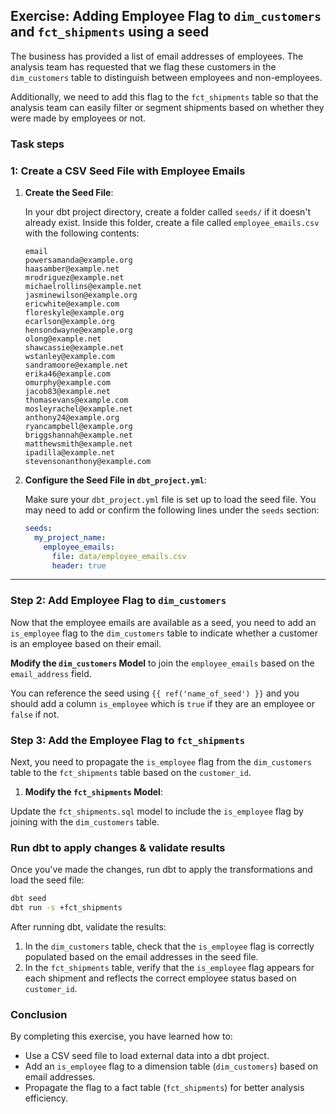 ## Exercise: Adding Employee Flag to `dim_customers` and `fct_shipments` using a seed

The business has provided a list of email addresses of employees. 
The analysis team has requested that we flag these customers in the `dim_customers` table to distinguish between employees and non-employees. 

Additionally, we need to add this flag to the `fct_shipments` table so that the analysis team can 
easily filter or segment shipments based on whether they were made by employees or not.

### Task steps

### 1: Create a CSV Seed File with Employee Emails

1. **Create the Seed File**:

   In your dbt project directory, create a folder called `seeds/` if it doesn't already exist. Inside this folder, create a file called `employee_emails.csv` with the following contents:

   ```csv
   email
   powersamanda@example.org
   haasamber@example.net
   mrodriguez@example.net
   michaelrollins@example.net
   jasminewilson@example.org
   ericwhite@example.com
   floreskyle@example.org
   ecarlson@example.org
   hensondwayne@example.org
   olong@example.net
   shawcassie@example.net
   wstanley@example.com
   sandramoore@example.net
   erika46@example.com
   omurphy@example.com
   jacob83@example.net
   thomasevans@example.com
   mosleyrachel@example.net
   anthony24@example.org
   ryancampbell@example.org
   briggshannah@example.net
   matthewsmith@example.net
   ipadilla@example.net
   stevensonanthony@example.com
   ```

2. **Configure the Seed File in `dbt_project.yml`**:

   Make sure your `dbt_project.yml` file is set up to load the seed file. You may need to add or confirm the following lines under the `seeds` section:

   ```yaml
   seeds:
     my_project_name:
       employee_emails:
         file: data/employee_emails.csv
         header: true
   ```

---

### Step 2: Add Employee Flag to `dim_customers`

Now that the employee emails are available as a seed, you need to add an `is_employee` flag to the `dim_customers` table to indicate whether a customer is an employee based on their email.

**Modify the `dim_customers` Model** to join the `employee_emails` based on the `email_address` field.

You can reference the seed using `{{ ref('name_of_seed') }}` and you should add a column `is_employee` which is `true` if they are an employee or `false` if not.

### Step 3: Add the Employee Flag to `fct_shipments`

Next, you need to propagate the `is_employee` flag from the `dim_customers` table to the `fct_shipments` table based on the `customer_id`.

1. **Modify the `fct_shipments` Model**:

Update the `fct_shipments.sql` model to include the `is_employee` flag by joining with the `dim_customers` table.


### Run dbt to apply changes & validate results

Once you've made the changes, run dbt to apply the transformations and load the seed file:

```bash
dbt seed
dbt run -s +fct_shipments
```

After running dbt, validate the results:
1. In the `dim_customers` table, check that the `is_employee` flag is correctly populated based on the email addresses in the seed file.
2. In the `fct_shipments` table, verify that the `is_employee` flag appears for each shipment and reflects the correct employee status based on `customer_id`.


### Conclusion

By completing this exercise, you have learned how to:
- Use a CSV seed file to load external data into a dbt project.
- Add an `is_employee` flag to a dimension table (`dim_customers`) based on email addresses.
- Propagate the flag to a fact table (`fct_shipments`) for better analysis efficiency.
